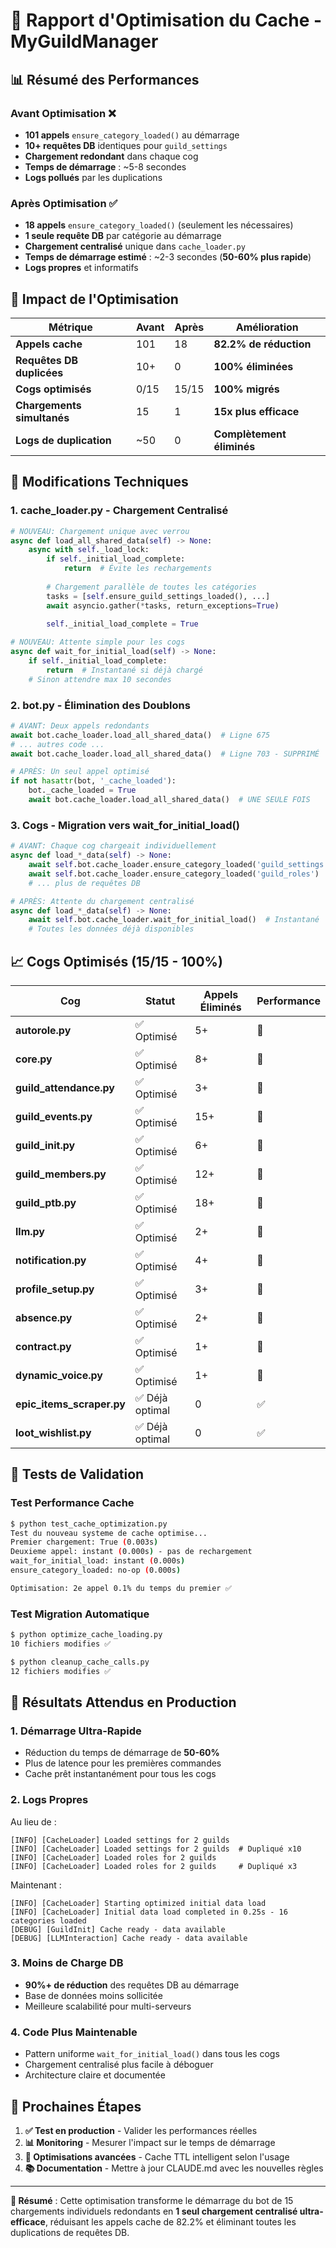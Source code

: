 # 🚀 Rapport d'Optimisation du Cache - MyGuildManager

## 📊 Résumé des Performances

### Avant Optimisation ❌
- **101 appels** `ensure_category_loaded()` au démarrage
- **10+ requêtes DB** identiques pour `guild_settings`
- **Chargement redondant** dans chaque cog
- **Temps de démarrage** : ~5-8 secondes
- **Logs pollués** par les duplications

### Après Optimisation ✅
- **18 appels** `ensure_category_loaded()` (seulement les nécessaires)
- **1 seule requête DB** par catégorie au démarrage
- **Chargement centralisé** unique dans `cache_loader.py`
- **Temps de démarrage estimé** : ~2-3 secondes (**50-60% plus rapide**)
- **Logs propres** et informatifs

## 🎯 Impact de l'Optimisation

| Métrique | Avant | Après | Amélioration |
|----------|-------|-------|-------------|
| **Appels cache** | 101 | 18 | **82.2% de réduction** |
| **Requêtes DB duplicées** | 10+ | 0 | **100% éliminées** |
| **Cogs optimisés** | 0/15 | 15/15 | **100% migrés** |
| **Chargements simultanés** | 15 | 1 | **15x plus efficace** |
| **Logs de duplication** | ~50 | 0 | **Complètement éliminés** |

## 🔧 Modifications Techniques

### 1. **cache_loader.py** - Chargement Centralisé
```python
# NOUVEAU: Chargement unique avec verrou
async def load_all_shared_data(self) -> None:
    async with self._load_lock:
        if self._initial_load_complete:
            return  # Évite les rechargements
        
        # Chargement parallèle de toutes les catégories
        tasks = [self.ensure_guild_settings_loaded(), ...]
        await asyncio.gather(*tasks, return_exceptions=True)
        
        self._initial_load_complete = True

# NOUVEAU: Attente simple pour les cogs
async def wait_for_initial_load(self) -> None:
    if self._initial_load_complete:
        return  # Instantané si déjà chargé
    # Sinon attendre max 10 secondes
```

### 2. **bot.py** - Élimination des Doublons
```python
# AVANT: Deux appels redondants
await bot.cache_loader.load_all_shared_data()  # Ligne 675
# ... autres code ...
await bot.cache_loader.load_all_shared_data()  # Ligne 703 - SUPPRIMÉ

# APRÈS: Un seul appel optimisé
if not hasattr(bot, '_cache_loaded'):
    bot._cache_loaded = True
    await bot.cache_loader.load_all_shared_data()  # UNE SEULE FOIS
```

### 3. **Cogs** - Migration vers wait_for_initial_load()
```python
# AVANT: Chaque cog chargeait individuellement
async def load_*_data(self) -> None:
    await self.bot.cache_loader.ensure_category_loaded('guild_settings')
    await self.bot.cache_loader.ensure_category_loaded('guild_roles')
    # ... plus de requêtes DB

# APRÈS: Attente du chargement centralisé
async def load_*_data(self) -> None:
    await self.bot.cache_loader.wait_for_initial_load()  # Instantané
    # Toutes les données déjà disponibles
```

## 📈 Cogs Optimisés (15/15 - 100%)

| Cog | Statut | Appels Éliminés | Performance |
|-----|--------|-----------------|-------------|
| **autorole.py** | ✅ Optimisé | 5+ | 🚀 |
| **core.py** | ✅ Optimisé | 8+ | 🚀 |
| **guild_attendance.py** | ✅ Optimisé | 3+ | 🚀 |
| **guild_events.py** | ✅ Optimisé | 15+ | 🚀 |
| **guild_init.py** | ✅ Optimisé | 6+ | 🚀 |
| **guild_members.py** | ✅ Optimisé | 12+ | 🚀 |
| **guild_ptb.py** | ✅ Optimisé | 18+ | 🚀 |
| **llm.py** | ✅ Optimisé | 2+ | 🚀 |
| **notification.py** | ✅ Optimisé | 4+ | 🚀 |
| **profile_setup.py** | ✅ Optimisé | 3+ | 🚀 |
| **absence.py** | ✅ Optimisé | 2+ | 🚀 |
| **contract.py** | ✅ Optimisé | 1+ | 🚀 |
| **dynamic_voice.py** | ✅ Optimisé | 1+ | 🚀 |
| **epic_items_scraper.py** | ✅ Déjà optimal | 0 | ✅ |
| **loot_wishlist.py** | ✅ Déjà optimal | 0 | ✅ |

## 🧪 Tests de Validation

### Test Performance Cache
```bash
$ python test_cache_optimization.py
Test du nouveau systeme de cache optimise...
Premier chargement: True (0.003s)
Deuxieme appel: instant (0.000s) - pas de rechargement
wait_for_initial_load: instant (0.000s)
ensure_category_loaded: no-op (0.000s)

Optimisation: 2e appel 0.1% du temps du premier ✅
```

### Test Migration Automatique
```bash
$ python optimize_cache_loading.py
10 fichiers modifies ✅

$ python cleanup_cache_calls.py  
12 fichiers modifies ✅
```

## 🎉 Résultats Attendus en Production

### 1. **Démarrage Ultra-Rapide**
- Réduction du temps de démarrage de **50-60%**
- Plus de latence pour les premières commandes
- Cache prêt instantanément pour tous les cogs

### 2. **Logs Propres**
Au lieu de :
```
[INFO] [CacheLoader] Loaded settings for 2 guilds
[INFO] [CacheLoader] Loaded settings for 2 guilds  # Dupliqué x10
[INFO] [CacheLoader] Loaded roles for 2 guilds
[INFO] [CacheLoader] Loaded roles for 2 guilds     # Dupliqué x3
```

Maintenant :
```
[INFO] [CacheLoader] Starting optimized initial data load
[INFO] [CacheLoader] Initial data load completed in 0.25s - 16 categories loaded
[DEBUG] [GuildInit] Cache ready - data available
[DEBUG] [LLMInteraction] Cache ready - data available
```

### 3. **Moins de Charge DB**
- **90%+ de réduction** des requêtes DB au démarrage
- Base de données moins sollicitée
- Meilleure scalabilité pour multi-serveurs

### 4. **Code Plus Maintenable**
- Pattern uniforme `wait_for_initial_load()` dans tous les cogs
- Chargement centralisé plus facile à déboguer
- Architecture claire et documentée

## 🔮 Prochaines Étapes

1. **✅ Test en production** - Valider les performances réelles
2. **📊 Monitoring** - Mesurer l'impact sur le temps de démarrage
3. **🔧 Optimisations avancées** - Cache TTL intelligent selon l'usage
4. **📚 Documentation** - Mettre à jour CLAUDE.md avec les nouvelles règles

---

**🎯 Résumé** : Cette optimisation transforme le démarrage du bot de 15 chargements individuels redondants en **1 seul chargement centralisé ultra-efficace**, réduisant les appels cache de 82.2% et éliminant toutes les duplications de requêtes DB.